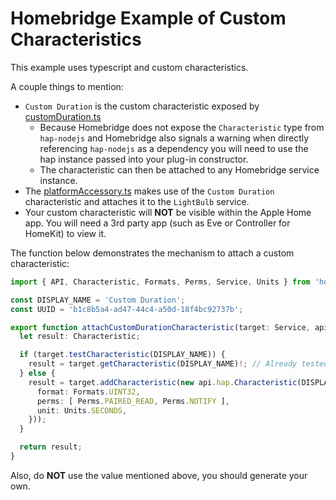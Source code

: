 # Homebridge Example of Custom Characteristics
This example uses typescript and custom characteristics.

A couple things to mention:
- `Custom Duration` is the custom characteristic exposed by [customDuration.ts](src/characteristics/customDuration.ts)
  - Because Homebridge does not expose the `Characteristic` type from `hap-nodejs` and Homebridge also signals a warning when directly referencing `hap-nodejs` as a dependency you will need to use the hap instance passed into your plug-in constructor.
  - The characteristic can then be attached to any Homebridge service instance.
- The [platformAccessory.ts](src/platformAccessory.ts#L44) makes use of the `Custom Duration` characteristic and attaches it to the `LightBulb` service.
- Your custom characteristic will **NOT** be visible within the Apple Home app. You will need a 3rd party app (such as Eve or Controller for HomeKit) to view it.

The function below demonstrates the mechanism to attach a custom characteristic:
```typescript
import { API, Characteristic, Formats, Perms, Service, Units } from 'homebridge';

const DISPLAY_NAME = 'Custom Duration';
const UUID = 'b1c8b5a4-ad47-44c4-a50d-18f4bc92737b';

export function attachCustomDurationCharacteristic(target: Service, api: API): Characteristic {
  let result: Characteristic;

  if (target.testCharacteristic(DISPLAY_NAME)) {
    result = target.getCharacteristic(DISPLAY_NAME)!; // Already tested it exists
  } else {
    result = target.addCharacteristic(new api.hap.Characteristic(DISPLAY_NAME, UUID, {
      format: Formats.UINT32,
      perms: [ Perms.PAIRED_READ, Perms.NOTIFY ],
      unit: Units.SECONDS,
    }));
  }

  return result;
}
```
Also, do **NOT** use the value mentioned above, you should generate your own.
